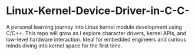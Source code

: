 # Linux-Kernel-Device-Driver-in-C-C-
A personal learning journey into Linux kernel module development using C/C++. This repo will grow as I explore character drivers, kernel APIs, and low-level hardware interaction. Ideal for embedded engineers and curious minds diving into kernel space for the first time.
